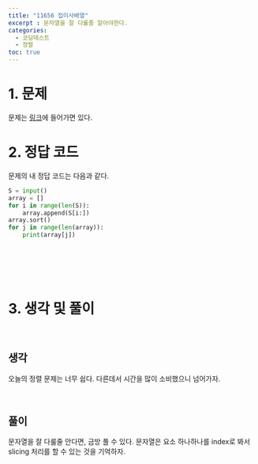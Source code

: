 ```yaml
---
title: "11656 접미사배열"
excerpt : 문자열을 잘 다룰줄 알아야한다.
categories:
  - 코딩테스트
  - 정렬
toc: true
---
```


# 1. 문제
문제는 [링크](https://www.acmicpc.net/problem/11656)에 들어가면 있다.

# 2. 정답 코드

문제의 내 정답 코드는 다음과 같다.

```python
S = input()
array = []
for i in range(len(S)):
    array.append(S[i:])
array.sort()
for j in range(len(array)):
    print(array[j])
    

```

<br/><br/><br/>

# 3. 생각 및 풀이

<br/>

## 생각
오늘의 정렬 문제는 너무 쉽다. 다른데서 시간을 많이 소비했으니 넘어가자.

<br/>

## 풀이
문자열을 잘 다룰줄 안다면, 금방 풀 수 있다. 문자열은 요소 하나하나를 index로 봐서
slicing 처리를 할 수 있는 것을 기억하자.
